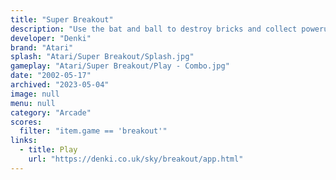 ```yaml
---
title: "Super Breakout"
description: "Use the bat and ball to destroy bricks and collect powerups!"
developer: "Denki"
brand: "Atari"
splash: "Atari/Super Breakout/Splash.jpg"
gameplay: "Atari/Super Breakout/Play - Combo.jpg"
date: "2002-05-17"
archived: "2023-05-04"
image: null
menu: null
category: "Arcade"
scores:
  filter: "item.game == 'breakout'"
links:
  - title: Play
    url: "https://denki.co.uk/sky/breakout/app.html"
---
```

